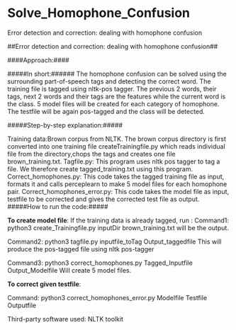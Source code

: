 # Solve_Homophone_Confusion
Error detection and correction: dealing with homophone confusion

##Error detection and correction: dealing with homophone confusion##

####Approach:####

#####In short:######
The homophone confusion can be solved using the surrounding part-of-speech tags and detecting the correct word.
The training file is tagged using nltk-pos tagger. The previous 2 words, their tags, next 2 words and their tags are the features while the current word is the class. 
5 model files will be created for each category of homophone.
The testfile will be again pos-tagged and the class will be detected.

#####Step-by-step explanation:#####

Training data:Brown corpus from NLTK.
The brown corpus directory is first converted into one training file createTrainingfile.py which reads individual file from the directory,chops the tags and creates one file brown_training.txt.
Tagfile.py: This program uses nltk pos tagger to tag a file. We therefore create tagged_training.txt using this program.
Correct_homophones.py: This code takes the tagged training file as input, formats it and calls perceplearn to make 5 model files for each homophone pair.
Correct_homophones_error.py: This code takes the model file as input, testfile to be corrected and gives the corrected test file as output.
#####How to run the code:#####

__To create model file__:
If the training data is already tagged, run :
Command1:
	python3 create_Trainingfile.py inputDir
brown_training.txt will be the output.

Command2:
	python3 tagfile.py inputfile_toTag Output_taggedfile
This will produce the pos-tagged file using nltk pos-tagger

Command3:
	 python3 correct_homophones.py Tagged_Inputfile Output_Modelfile
Will create 5 model files. 

__To correct given testfile__:

Command:
	python3 correct_homophones_error.py Modelfile Testfile Outputfile


Third-party software used: NLTK toolkit

